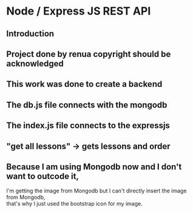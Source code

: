 # Node / Express JS REST API

## Introduction
## Project done by renua copyright should be acknowledged
## This work was done to create a backend
## The db.js file connects with the mongodb
## The index.js file connects to the expressjs
## "get all lessons" -> gets lessons and order
## Because I am using Mongodb now and I don't want to outcode it, <br>
I'm getting the image from Mongodb but I can't directly insert the image from Mongodb, <br>
that's why I just used the bootstrap icon for my image.

